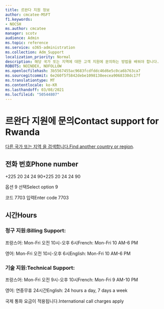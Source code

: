 ```yaml
---
title: 르완다 지원 정보
author: cmcatee-MSFT
f1.keywords:
- NOCSH
ms.author: cmcatee
manager: scotv
audience: Admin
ms.topic: reference
ms.service: o365-administration
ms.collection: Adm_Support
localization_priority: Normal
description: 해당 국가 또는 지역에 대한 고객 지원에 문의하는 방법을 배워야 합니다.
ROBOTS: NOINDEX, NOFOLLOW
ms.openlocfilehash: 3b5567455ac9683fcdfddc46d6e5c0ca6b763ca7
ms.sourcegitcommit: 6e260f5f5842debe1098138eecea9068330dc17f
ms.translationtype: MT
ms.contentlocale: ko-KR
ms.lasthandoff: 03/08/2021
ms.locfileid: "50544807"
---
```

# <a name="contact-support-for-rwanda"></a><span data-ttu-id="b9907-103">르완다 지원에 문의</span><span class="sxs-lookup"><span data-stu-id="b9907-103">Contact support for Rwanda</span></span>

<span data-ttu-id="b9907-104">[다른 국가 또는 지역 을 검색합니다.](../contact-support-for-business-products.md)</span><span class="sxs-lookup"><span data-stu-id="b9907-104">[Find another country or region](../contact-support-for-business-products.md).</span></span>

## <a name="phone-number"></a><span data-ttu-id="b9907-105">전화 번호</span><span class="sxs-lookup"><span data-stu-id="b9907-105">Phone number</span></span>
<span data-ttu-id="b9907-106">+225 20 24 24 90</span><span class="sxs-lookup"><span data-stu-id="b9907-106">+225 20 24 24 90</span></span>

<span data-ttu-id="b9907-107">옵션 9 선택</span><span class="sxs-lookup"><span data-stu-id="b9907-107">Select option 9</span></span>

<span data-ttu-id="b9907-108">코드 7703 입력</span><span class="sxs-lookup"><span data-stu-id="b9907-108">Enter code 7703</span></span>

## <a name="hours"></a><span data-ttu-id="b9907-109">시간</span><span class="sxs-lookup"><span data-stu-id="b9907-109">Hours</span></span>
### <a name="billing-support"></a><span data-ttu-id="b9907-110">청구 지원:</span><span class="sxs-lookup"><span data-stu-id="b9907-110">Billing Support:</span></span>

<span data-ttu-id="b9907-111">프랑스어: Mon-Fri 오전 10시-오후 6시</span><span class="sxs-lookup"><span data-stu-id="b9907-111">French: Mon-Fri 10 AM-6 PM</span></span>

<span data-ttu-id="b9907-112">영어: Mon-Fri 오전 10시-오후 6시</span><span class="sxs-lookup"><span data-stu-id="b9907-112">English: Mon-Fri 10 AM-6 PM</span></span>

### <a name="technical-support"></a><span data-ttu-id="b9907-113">기술 지원:</span><span class="sxs-lookup"><span data-stu-id="b9907-113">Technical Support:</span></span>

<span data-ttu-id="b9907-114">프랑스어: Mon-Fri 오전 9시-오후 10시</span><span class="sxs-lookup"><span data-stu-id="b9907-114">French: Mon-Fri 9 AM-10 PM</span></span>

<span data-ttu-id="b9907-115">영어: 연중무휴 24시간</span><span class="sxs-lookup"><span data-stu-id="b9907-115">English: 24 hours a day, 7 days a week</span></span>

<span data-ttu-id="b9907-116">국제 통화 요금이 적용됩니다.</span><span class="sxs-lookup"><span data-stu-id="b9907-116">International call charges apply</span></span>
